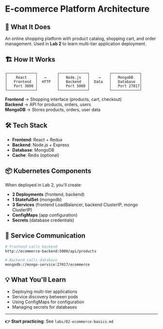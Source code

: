 # E-commerce Platform Architecture

## 🛒 What It Does

An online shopping platform with product catalog, shopping cart, and order management. Used in **Lab 2** to learn multi-tier application deployment.

## 🏗️ How It Works

```
┌─────────────┐         ┌─────────────┐         ┌─────────────┐
│    React    │   →     │   Node.js   │    →    │   MongoDB   │
│   Frontend  │  HTTP   │   Backend   │  Data   │   Database  │
│   Port 3000 │         │   Port 5000 │         │   Port 27017│
└─────────────┘         └─────────────┘         └─────────────┘
```

**Frontend** → Shopping interface (products, cart, checkout)  
**Backend** → API for products, orders, users  
**MongoDB** → Stores products, orders, user data

## 🛠️ Tech Stack

- **Frontend**: React + Redux
- **Backend**: Node.js + Express
- **Database**: MongoDB
- **Cache**: Redis (optional)

## 📦 Kubernetes Components

When deployed in Lab 2, you'll create:
- **2 Deployments** (frontend, backend)
- **1 StatefulSet** (mongodb)
- **3 Services** (frontend LoadBalancer, backend ClusterIP, mongo ClusterIP)
- **ConfigMaps** (app configuration)
- **Secrets** (database credentials)

## 🔗 Service Communication

```bash
# Frontend calls backend
http://ecommerce-backend:5000/api/products

# Backend calls database
mongodb://mongo-service:27017/ecommerce
```

## 💡 What You'll Learn

- Deploying multi-tier applications
- Service discovery between pods
- Using ConfigMaps for configuration
- Managing secrets for databases

---

**👉 Start practicing**: See `labs/02-ecommerce-basics.md`
